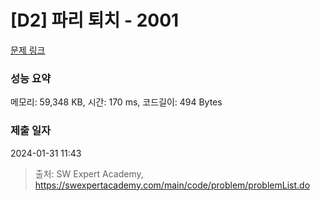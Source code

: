 # [D2] 파리 퇴치 - 2001 

[문제 링크](https://swexpertacademy.com/main/code/problem/problemDetail.do?contestProbId=AV5PzOCKAigDFAUq) 

### 성능 요약

메모리: 59,348 KB, 시간: 170 ms, 코드길이: 494 Bytes

### 제출 일자

2024-01-31 11:43



> 출처: SW Expert Academy, https://swexpertacademy.com/main/code/problem/problemList.do